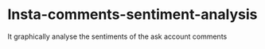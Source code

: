 # Insta-comments-sentiment-analysis
It graphically analyse the sentiments of the ask account comments 
